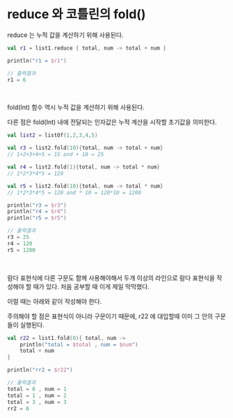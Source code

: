 # reduce 와 코틀린의 fold()

reduce 는 누적 값을 계산하기 위해 사용된다.<br>

```kotlin
val r1 = list1.reduce { total, num -> total + num }

println("r1 = $r1")

// 출력결과
r1 = 6
```

<br>

fold(Int) 함수 역시 누적 값을 계산하기 위해 사용된다.<br>

다른 점은 fold(Int) 내에 전달되는 인자값은 누적 계산을 시작할 초기값을 의미한다.<br>

```kotlin
val list2 = listOf(1,2,3,4,5)

val r3 = list2.fold(10){total, num -> total + num} 
// 1+2+3+4+5 = 15 and + 10 = 25

val r4 = list2.fold(1){total, num -> total * num}
// 1*2*3*4*5 = 120

val r5 = list2.fold(10){total, num -> total * num}
// 1*2*3*4*5 = 120 and * 10 = 120*10 = 1200

println("r3 = $r3")
println("r4 = $r4")
println("r5 = $r5")

// 출력결과
r3 = 25
r4 = 120
r5 = 1200
```

<br>

람다 표현식에 다른 구문도 함께 사용해야해서 두개 이상의 라인으로 람다 표현식을 작성해야 할 때가 있다. 처음 공부할 때 이게 제일 막막했다.<br>

이럴 때는 아래와 같이 작성해야 한다.<br>

주의해야 할 점은 표현식이 아니라 구문이기 때문에, r22 에 대입할때 이미 그 안의 구문들이 실행된다.<br>

```kotlin
val r22 = list1.fold(0){ total, num ->
	println("total = $total , num = $num")
	total + num
}

println("rr2 = $r22")

// 출력결과
total = 0 , num = 1
total = 1 , num = 2
total = 3 , num = 3
rr2 = 6
```

<br>